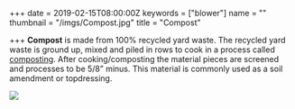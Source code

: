 +++
date = 2019-02-15T08:00:00Z
keywords = ["blower"]
name = ""
thumbnail = "/imgs/Compost.jpg"
title = "Compost"

+++
**Compost** is made from 100% recycled yard waste. The recycled yard waste is ground up, mixed and piled in rows to cook in a process called [composting](info/compost/ "compost").  After cooking/composting the material pieces are screened and processes to be 5/8” minus. This material is commonly used as a soil amendment or topdressing. 

![](/imgs/Compost.jpg)